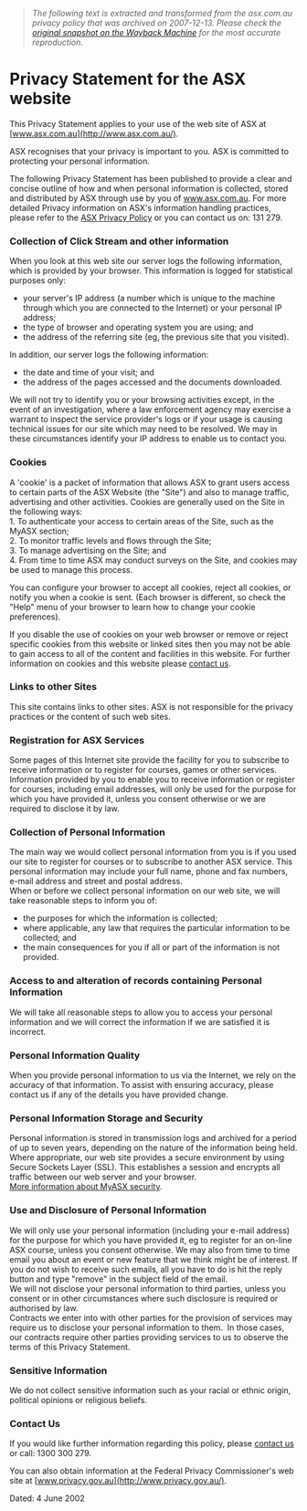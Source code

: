 > *The following text is extracted and transformed from the asx.com.au privacy policy that was archived on 2007-12-13. Please check the [original snapshot on the Wayback Machine](https://web.archive.org/web/20071213160919id_/http%3A//www.asx.com.au/legal/privacy_statement.htm) for the most accurate reproduction.*

# Privacy Statement for the ASX website

This Privacy Statement applies to your use of the web site of ASX at [www.asx.com.au](http://www.asx.com.au/).

ASX recognises that your privacy is important to you. ASX is committed to protecting your personal information.

The following Privacy Statement has been published to provide a clear and concise outline of how and when personal information is collected, stored and distributed by ASX through use by you of www.asx.com.au. For more detailed Privacy information on ASX's information handling practices, please refer to the [ASX Privacy Policy](https://web.archive.org/web/20071213160919id_/http%3A//www.asx.com.au/legal/privacy_summary.htm) or you can contact us on: 131 279.

### **Collection of Click Stream and other information**

When you look at this web site our server logs the following information, which is provided by your browser. This information is logged for statistical purposes only: 

  * your server's IP address (a number which is unique to the machine through which you are connected to the Internet) or your personal IP address; 
  * the type of browser and operating system you are using; and 
  * the address of the referring site (eg, the previous site that you visited). 



In addition, our server logs the following information:

  * the date and time of your visit; and 
  * the address of the pages accessed and the documents downloaded. 



We will not try to identify you or your browsing activities except, in the event of an investigation, where a law enforcement agency may exercise a warrant to inspect the service provider's logs or if your usage is causing technical issues for our site which may need to be resolved. We may in these circumstances identify your IP address to enable us to contact you.

### **Cookies**

A 'cookie' is a packet of information that allows ASX to grant users access to certain parts of the ASX Website (the "Site") and also to manage traffic, advertising and other activities. Cookies are generally used on the Site in the following ways:  
1\. To authenticate your access to certain areas of the Site, such as the MyASX section;  
2\. To monitor traffic levels and flows through the Site;  
3\. To manage advertising on the Site; and  
4\. From time to time ASX may conduct surveys on the Site, and cookies may be used to manage this process.

You can configure your browser to accept all cookies, reject all cookies, or notify you when a cookie is sent. (Each browser is different, so check the "Help" menu of your browser to learn how to change your cookie preferences).

If you disable the use of cookies on your web browser or remove or reject specific cookies from this website or linked sites then you may not be able to gain access to all of the content and facilities in this website. For further information on cookies and this website please [contact us](https://web.archive.org/asx/about/Feedback.jsp).

### **Links to other Sites**

This site contains links to other sites. ASX is not responsible for the privacy practices or the content of such web sites.

### **Registration for ASX Services**

Some pages of this Internet site provide the facility for you to subscribe to receive information or to register for courses, games or other services. Information provided by you to enable you to receive information or register for courses, including email addresses, will only be used for the purpose for which you have provided it, unless you consent otherwise or we are required to disclose it by law.

### **Collection of Personal Information**

The main way we would collect personal information from you is if you used our site to register for courses or to subscribe to another ASX service. This personal information may include your full name, phone and fax numbers, e-mail address and street and postal address.  
When or before we collect personal information on our web site, we will take reasonable steps to inform you of:

  * the purposes for which the information is collected; 
  * where applicable, any law that requires the particular information to be collected; and 
  * the main consequences for you if all or part of the information is not provided. 



### **Access to and alteration of records containing Personal Information**

We will take all reasonable steps to allow you to access your personal information and we will correct the information if we are satisfied it is incorrect.

### **Personal Information Quality**

When you provide personal information to us via the Internet, we rely on the accuracy of that information. To assist with ensuring accuracy, please contact us if any of the details you have provided change.

### **Personal Information Storage and Security**

Personal information is stored in transmission logs and archived for a period of up to seven years, depending on the nature of the information being held.  
Where appropriate, our web site provides a secure environment by using Secure Sockets Layer (SSL). This establishes a session and encrypts all traffic between our web server and your browser.  
[More information about MyASX security](https://web.archive.org/web/20071213160919id_/http%3A//www.asx.com.au/about_site.htm#Security).

### **Use and Disclosure of Personal Information**

We will only use your personal information (including your e-mail address) for the purpose for which you have provided it, eg to register for an on-line ASX course, unless you consent otherwise. We may also from time to time email you about an event or new feature that we think might be of interest. If you do not wish to receive such emails, all you have to do is hit the reply button and type "remove" in the subject field of the email.  
We will not disclose your personal information to third parties, unless you consent or in other circumstances where such disclosure is required or authorised by law.  
Contracts we enter into with other parties for the provision of services may require us to disclose your personal information to them.  In those cases, our contracts require other parties providing services to us to observe the terms of this Privacy Statement.

### **Sensitive Information**

We do not collect sensitive information such as your racial or ethnic origin, political opinions or religious beliefs.

### **Contact Us**

If you would like further information regarding this policy, please [contact us](mailto:privacy@asx.com.au) or call: 1300 300 279.

You can also obtain information at the Federal Privacy Commissioner's web site at [www.privacy.gov.au](http://www.privacy.gov.au/).

Dated: 4 June 2002
